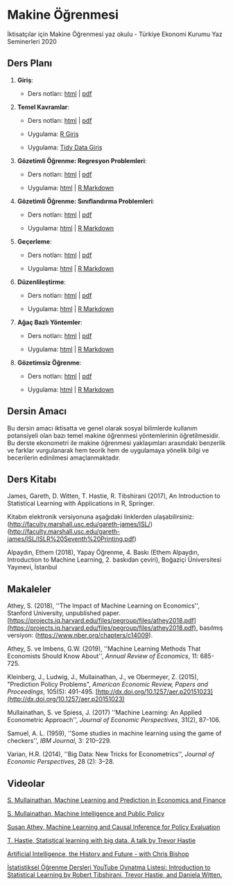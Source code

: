# Makine Öğrenmesi 

İktisatçılar için Makine Öğrenmesi yaz okulu - Türkiye Ekonomi Kurumu Yaz Seminerleri 2020


## Ders Planı 

1. **Giriş**:
    * Ders notları: [html](https://raw.githack.com/htastan/Makine-Ogrenmesi/master/Sunumlar/01-Giris.html) | [pdf](https://raw.githack.com/htastan/Makine-Ogrenmesi/master/Sunumlar/01-Giris.pdf)

2. **Temel Kavramlar**: 
    * Ders notları: [html](https://raw.githack.com/htastan/Makine-Ogrenmesi/master/Sunumlar/02-Temel-Kavramlar.html) | [pdf](https://raw.githack.com/htastan/Makine-Ogrenmesi/master/Sunumlar/02-Temel-Kavramlar.pdf) 
  
    * Uygulama: [R Giriş](https://raw.githack.com/htastan/Makine-Ogrenmesi/master/R/R-Giris.html) 
    * Uygulama: [Tidy Data Giriş](https://raw.githack.com/htastan/Makine-Ogrenmesi/master/R/TidyR-Giris.html)

3. **Gözetimli Öğrenme: Regresyon Problemleri**:   
    * Ders notları: [html](https://raw.githack.com/htastan/Makine-Ogrenmesi/master/Sunumlar/03-Regresyon.html) | [pdf](https://raw.githack.com/htastan/Makine-Ogrenmesi/master/Sunumlar/03-Regresyon.pdf) 

    * Uygulama: [html](https://raw.githack.com/htastan/Makine-Ogrenmesi/master/R/Regresyon.html)  | [R Markdown](R/Regresyon.Rmd)


4. **Gözetimli Öğrenme: Sınıflandırma Problemleri**: 
    * Ders notları: [html](https://raw.githack.com/htastan/Makine-Ogrenmesi/master/Sunumlar/04-Siniflandirma.html) | [pdf](https://raw.githack.com/htastan/Makine-Ogrenmesi/master/Sunumlar/04-Siniflandirma.pdf) 

    * Uygulama: [html](https://raw.githack.com/htastan/Makine-Ogrenmesi/master/R/Siniflandirma.html)  | [R Markdown](R/Siniflandirma.Rmd)


5. **Geçerleme**: 
    * Ders notları: [html](https://raw.githack.com/htastan/Makine-Ogrenmesi/master/Sunumlar/05-Gecerleme.html) | [pdf](https://raw.githack.com/htastan/Makine-Ogrenmesi/master/Sunumlar/05-Gecerleme.pdf) 

    * Uygulama: [html](https://raw.githack.com/htastan/Makine-Ogrenmesi/master/R/Gecerleme.html)  | [R Markdown](R/Gecerleme.Rmd) 

6. **Düzenlileştirme**: 
    * Ders notları: [html](https://raw.githack.com/htastan/Makine-Ogrenmesi/master/Sunumlar/06-Duzenlilestirme.html) | [pdf](https://raw.githack.com/htastan/Makine-Ogrenmesi/master/Sunumlar/06-Duzenlilestirme.pdf) 

    * Uygulama: [html](https://raw.githack.com/htastan/Makine-Ogrenmesi/master/R/Duzenlilestirme.html)  | [R Markdown](R/Duzenlilestirme.Rmd)  

7. **Ağaç Bazlı Yöntemler**: 
    * Ders notları: [html](https://raw.githack.com/htastan/Makine-Ogrenmesi/master/Sunumlar/07-Agac-bazli-yontemler.html) | [pdf](https://raw.githack.com/htastan/Makine-Ogrenmesi/master/Sunumlar/07-Agac-bazli-yontemler.pdf) 

    * Uygulama: [html](https://raw.githack.com/htastan/Makine-Ogrenmesi/master/R/Agaclar.html)  | [R Markdown](R/Agaclar.Rmd)  

8. **Gözetimsiz Öğrenme**: 
    * Ders notları: [html](https://raw.githack.com/htastan/Makine-Ogrenmesi/master/Sunumlar/08-Gozetimsiz-Ogrenme.html) | [pdf](https://raw.githack.com/htastan/Makine-Ogrenmesi/master/Sunumlar/08-Gozetimsiz-Ogrenme.pdf) 

    * Uygulama: [html](https://raw.githack.com/htastan/Makine-Ogrenmesi/master/R/Gozetimsiz-ogrenme.html)  | [R Markdown](R/Gozetimsiz-ogrenme.Rmd) 

## Dersin Amacı 

Bu dersin amacı iktisatta ve genel olarak sosyal bilimlerde kullanım potansiyeli olan bazı temel makine öğrenmesi yöntemlerinin öğretilmesidir. Bu derste ekonometri ile makine öğrenmesi yaklaşımları arasındaki benzerlik ve farklar vurgulanarak hem teorik hem de uygulamaya yönelik bilgi ve becerilerin edinilmesi amaçlanmaktadır.

## Ders Kitabı 

James, Gareth, D. Witten, T. Hastie, R. Tibshirani (2017), An Introduction to Statistical Learning with Applications in R, Springer. 

Kitabın elektronik versiyonuna aşağıdaki linklerden ulaşabilirsiniz: 
(http://faculty.marshall.usc.edu/gareth-james/ISL/)
(http://faculty.marshall.usc.edu/gareth-james/ISL/ISLR%20Seventh%20Printing.pdf) 

Alpaydın, Ethem (2018), Yapay Öğrenme, 4. Baskı (Ethem Alpaydın, Introduction to Machine Learning, 2. baskıdan çeviri), Boğaziçi Üniversitesi Yayınevi, İstanbul

## Makaleler

Athey, S. (2018), ''The Impact of Machine Learning on Economics'', Stanford University, unpublished paper. [https://projects.iq.harvard.edu/files/pegroup/files/athey2018.pdf](https://projects.iq.harvard.edu/files/pegroup/files/athey2018.pdf), 
basılmış versiyon: (https://www.nber.org/chapters/c14009). 

Athey, S. ve Imbens, G.W. (2019), ''Machine Learning Methods That Economists Should Know About'', *Annual Review of Economics*, 11: 685-725. 

Kleinberg, J., Ludwig, J., Mullainathan, J., ve Obermeyer, Z. (2015), "Prediction Policy Problems", *American Economic Review, Papers and Proceedings*, 105(5): 491-495. [http://dx.doi.org/10.1257/aer.p20151023](http://dx.doi.org/10.1257/aer.p20151023)

Mullainathan, S. ve Spiess, J. (2017) ''Machine Learning: An Applied Econometric Approach'', *Journal of Economic Perspectives*, 31(2), 87-106.

Samuel,  A. L. (1959), ''Some studies in machine learning using the game of checkers'', *IBM Journal*, 3: 210–229. 

Varian, H.R. (2014), ''Big Data: New Tricks for Econometrics'', *Journal of Economic Perspectives*, 28 (2): 3–28.


## Videolar 

[S. Mullainathan, Machine Learning and Prediction in Economics and Finance](https://www.youtube.com/watch?v=xl3yQBhI6vY)

[S. Mullainathan, Machine Intelligence and Public Policy](https://www.youtube.com/watch?v=W7izsrYGhdU)

[Susan Athey, Machine Learning and Causal Inference for Policy Evaluation](https://www.youtube.com/watch?v=Yx6qXM_rfKQ)

[T. Hastie, Statistical learning with big data. A talk by Trevor Hastie](https://www.youtube.com/watch?v=0EWJZIC4JxA)

[Artificial Intelligence, the History and Future - with Chris Bishop](https://www.youtube.com/watch?v=8FHBh_OmdsM)

[İstatistiksel Öğrenme Dersleri YouTube Oynatma Listesi: Introduction to Statistical Learning by Robert Tibshirani, Trevor Hastie, and Daniela Witten.](https://www.youtube.com/playlist?list=PLOg0ngHtcqbPTlZzRHA2ocQZqB1D_qZ5V)

